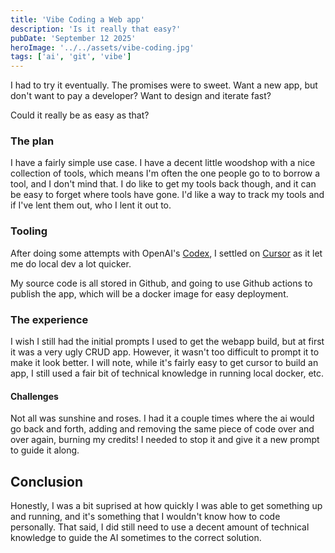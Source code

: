 ```yaml
---
title: 'Vibe Coding a Web app'
description: 'Is it really that easy?'
pubDate: 'September 12 2025'
heroImage: '../../assets/vibe-coding.jpg'
tags: ['ai', 'git', 'vibe']
---
```


I had to try it eventually. The promises were to sweet. Want a new app, but don't want to pay a developer? Want to design and iterate fast? 

Could it really be as easy as that?

### The plan
I have a fairly simple use case. I have a decent little woodshop with a nice collection of tools, which means I'm often the one people go to to borrow a tool, and I don't mind that. I do like to get my tools back though, and it can be easy to forget where tools have gone. I'd like a way to track my tools and if I've lent them out, who I lent it out to.

### Tooling
After doing some attempts with OpenAI's [Codex](https://openai.com/index/openai-codex/), I settled on [Cursor](https://cursor.com/home) as it let me do local dev a lot quicker. 

My source code is all stored in Github, and going to use Github actions to publish the app, which will be a docker image for easy deployment.

### The experience

I wish I still had the initial prompts I used to get the webapp build, but at first it was a very ugly CRUD app. However, it wasn't too difficult to prompt it to make it look better. I will note, while it's fairly easy to get cursor to build an app, I still used a fair bit of technical knowledge in running local docker, etc. 

#### Challenges
Not all was sunshine and roses. I had it a couple times where the ai would go back and forth, adding and removing the same piece of code over and over again, burning my credits! I needed to stop it and give it a new prompt to guide it along. 

## Conclusion
Honestly, I was a bit suprised at how quickly I was able to get something up and running, and it's something that I wouldn't know how to code personally. That said, I did still need to use a decent amount of technical knowledge to guide the AI sometimes to the correct solution.